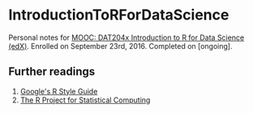 # IntroductionToRForDataScience

Personal notes for [MOOC: DAT204x Introduction to R for Data Science (edX)][01].
Enrolled on September 23rd, 2016.
Completed on [ongoing].

## Further readings

1. [Google's R Style Guide][02]
1. [The R Project for Statistical Computing][03]

[01]: https://www.edx.org/course/introduction-r-data-science-microsoft-dat204x
[02]: https://google.github.io/styleguide/Rguide.xml
[03]: https://www.r-project.org
